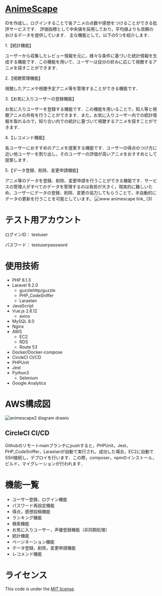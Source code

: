 # [AnimeScape](https://www.animescape.link/)
IDを作成し，ログインすることで各アニメの点数や感想をつけることができる批評サービスです．
評価指標として中央値を採用しており，平均値よりも信頼のおけるデータを提供しています．
主な機能として，以下の5つを紹介します．

1.【統計機能】

ユーザーから収集したレビュー情報を元に，様々な条件に基づいた統計情報を生成する機能です．この機能を用いて、ユーザーは自分の好みに応じて視聴するアニメを探すことができます．

2.【視聴管理機能】

視聴したアニメや視聴予定アニメ等を管理することができる機能です．

3.【お気に入りユーザーの登録機能】

お気に入りユーザーを登録する機能です．この機能を用いることで，知人等と視聴アニメの共有を行うことができます．また，お気に入りユーザー内での統計情報を取れるので，知り合い内での統計に基づいて視聴するアニメを探すことができます．

4.【レコメンド機能】

各ユーザーにおすすめのアニメを提案する機能です．ユーザーの得点のつけ方に近い他ユーザーを割り出し，そのユーザーの評価が高いアニメをおすすめとして提案します．

5.【データ登録、削除、変更申請機能】

アニメ等のデータを登録、削除、変更申請を行うことができる機能です．サービスの管理人がすべてのデータを管理するのは負担が大きく，現実的に難しいため，ユーザーにデータの登録、削除、変更の協力してもらうことで，半自動的にデータの更新を行うことを可能としています。
![www animescape link_ (3)](https://user-images.githubusercontent.com/73135261/171683929-8e4cb111-7552-49df-b5cc-861f72e1067c.png)

# テスト用アカウント
ログインID： testuser

パスワード： testuserpassword

# 使用技術
* PHP 8.1.3
* Laravel 9.2.0
	* guzzlehttp/guzzle
	* PHP_CodeSniffer
	* Larastan
* JavaScript
* Vue.js 2.6.12
	* axios
* MySQL 8.0
* Nginx
* AWS
	* EC2
	* RDS
	* Route 53
* Docker/Docker-compose
* CircleCI CI/CD
* PHPUnit
* Jest
* Python3
	* Selenium
* Google Analytics

# AWS構成図
![animescape2 diagram drawio](https://user-images.githubusercontent.com/73135261/159098588-71cb46a8-715d-4c5f-9ad4-3936b8751fbe.png)

## CircleCI CI/CD
Githubのリモートmainブランチにpushすると，PHPUnit，Jest，PHP_CodeSniffer，Larastanが自動で実行され，成功した場合，EC2に自動でSSH接続し，デプロイを行います．この際，composer，npmのインストール，ビルド，マイグレーションが行われます．

# 機能一覧
* ユーザー登録，ログイン機能
* パスワード再設定機能
* 得点，感想投稿機能
* ランキング機能
* 検索機能
* お気に入りユーザー，声優登録機能（非同期処理）
* 統計機能
* ページネーション機能
* データ登録，削除，変更申請機能
* レコメンド機能

# ライセンス
This code is under the [MIT license](https://opensource.org/licenses/MIT).

